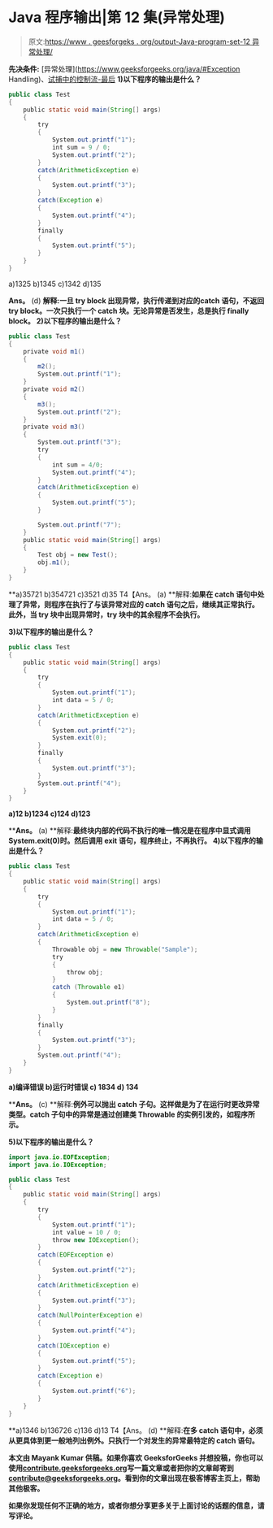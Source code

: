 # Java 程序输出|第 12 集(异常处理)

> 原文:[https://www . geesforgeks . org/output-Java-program-set-12 异常处理/](https://www.geeksforgeeks.org/output-java-program-set-12exception-handling/)

**先决条件:** [异常处理](https://www.geeksforgeeks.org/java/#Exception Handling)、[试捕中的控制流-最后](https://www.geeksforgeeks.org/flow-control-in-try-catch-finally-in-java/)
**1)以下程序的输出是什么？**

```java
public class Test
{
    public static void main(String[] args)
    {
        try
        {
            System.out.printf("1");
            int sum = 9 / 0;
            System.out.printf("2");
        }
        catch(ArithmeticException e)
        {
            System.out.printf("3");
        }
        catch(Exception e)
        {
            System.out.printf("4");
        }
        finally
        {
            System.out.printf("5");
        }
    }
}
```

a)1325
b)1345
c)1342
d)135

**Ans。** (d)
**解释:**一旦 try block 出现异常，执行传递到对应的**catch 语句，不返回 try block。一次只执行一个 catch 块。无论异常是否发生，总是执行 finally block。
 **2)以下程序的输出是什么？****

```java
public class Test
{
    private void m1()
    {
        m2();
        System.out.printf("1");
    }
    private void m2()
    {
        m3();
        System.out.printf("2");
    }
    private void m3()
    {
        System.out.printf("3");
        try
        {
            int sum = 4/0;
            System.out.printf("4");
        }
        catch(ArithmeticException e)
        {
            System.out.printf("5");
        }

        System.out.printf("7");
    }
    public static void main(String[] args)
    {
        Test obj = new Test();
        obj.m1();
    }
}
```

**a)35721
b)354721
c)3521
d)35
T4【Ans。 (a)
**解释:**如果在 catch 语句中处理了异常，则程序在执行了与该异常对应的 catch 语句之后，继续其正常执行。此外，当 try 块中出现异常时，try 块中的其余程序不会执行。**

****3)以下程序的输出是什么？****

```java
public class Test
{
    public static void main(String[] args)
    {
        try
        {
            System.out.printf("1");
            int data = 5 / 0;
        }
        catch(ArithmeticException e)
        {
            System.out.printf("2");
            System.exit(0);
        }
        finally
        {
            System.out.printf("3");
        }
        System.out.printf("4");
    }
}
```

**a)12
b)1234
c)124
d)123**

****Ans。** (a)
**解释:**最终块内部的代码不执行的唯一情况是在程序中显式调用 System.exit(0)时。然后调用 exit 语句，程序终止，不再执行。
 **4)以下程序的输出是什么？****

```java
public class Test
{
    public static void main(String[] args)
    {
        try
        {
            System.out.printf("1");
            int data = 5 / 0;
        }
        catch(ArithmeticException e)
        {
            Throwable obj = new Throwable("Sample");
            try 
            {
                throw obj;
            } 
            catch (Throwable e1) 
            {
                System.out.printf("8");
            }
        }
        finally
        {
            System.out.printf("3");
        }
        System.out.printf("4");
    }
}
```

**a)编译错误
b)运行时错误
c) 1834
d) 134**

****Ans。** (c)
**解释:**例外可以抛出 catch 子句。这样做是为了在运行时更改异常类型。catch 子句中的异常是通过创建类 Throwable 的实例引发的，如程序所示。**

****5)以下程序的输出是什么？****

```java
import java.io.EOFException;
import java.io.IOException;

public class Test
{
    public static void main(String[] args)
    {
        try
        {
            System.out.printf("1");
            int value = 10 / 0;
            throw new IOException();
        }
        catch(EOFException e)
        {
            System.out.printf("2");
        }
        catch(ArithmeticException e)
        {
            System.out.printf("3");
        }
        catch(NullPointerException e)
        {
            System.out.printf("4");
        }
        catch(IOException e)
        {
            System.out.printf("5");
        }
        catch(Exception e)
        {
            System.out.printf("6");
        }
    }
}
```

**a)1346
b)136726
c)136
d)13
T4【Ans。 (d)
**解释:**在多 catch 语句中，必须从更具体到更一般地列出例外。只执行一个对发生的异常最特定的 catch 语句。**

**本文由 **Mayank Kumar** 供稿。如果你喜欢 GeeksforGeeks 并想投稿，你也可以使用[contribute.geeksforgeeks.org](http://www.contribute.geeksforgeeks.org)写一篇文章或者把你的文章邮寄到 contribute@geeksforgeeks.org。看到你的文章出现在极客博客主页上，帮助其他极客。**

**如果你发现任何不正确的地方，或者你想分享更多关于上面讨论的话题的信息，请写评论。**